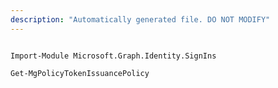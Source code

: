 ```yaml
---
description: "Automatically generated file. DO NOT MODIFY"
---
```


```powershellv2

Import-Module Microsoft.Graph.Identity.SignIns

Get-MgPolicyTokenIssuancePolicy

```